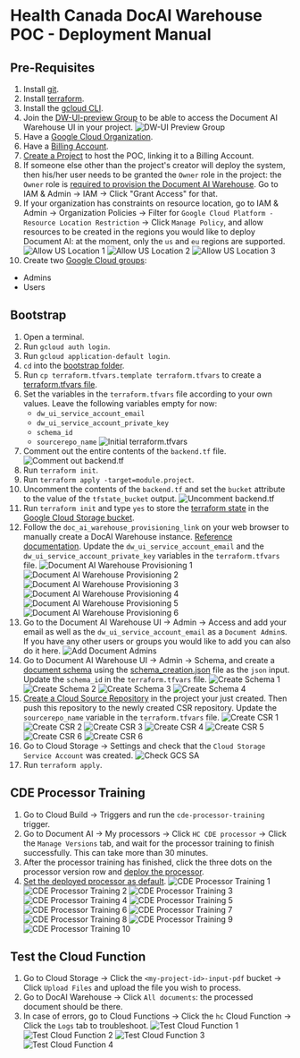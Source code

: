 # Health Canada DocAI Warehouse POC - Deployment Manual

## Pre-Requisites

1. Install [git](https://git-scm.com/book/en/v2/Getting-Started-Installing-Git).
1. Install [terraform](https://developer.hashicorp.com/terraform/downloads).
1. Install the [gcloud CLI](https://cloud.google.com/sdk/docs/install).
1. Join the [DW-UI-preview Group](https://groups.google.com/g/dw-ui-preview) to be able to access the Document AI Warehouse UI in your project.
![DW-UI Preview Group](./images/dw-ui-preview-group.png "DW-UI Preview Group")
1. Have a [Google Cloud Organization](https://cloud.google.com/resource-manager/docs/creating-managing-organization).
1. Have a [Billing Account](https://cloud.google.com/billing/docs/how-to/manage-billing-account).
1. [Create a Project](https://cloud.google.com/resource-manager/docs/creating-managing-projects#creating_a_project) to host the POC, linking it to a Billing Account.
1. If someone else other than the project's creator will deploy the system, then his/her user needs to be granted the `Owner` role in the project: the `Owner` role is [required to provision the Document AI Warehouse](https://cloud.google.com/document-warehouse/docs/quickstart#provision-cloud-console). Go to IAM & Admin -> IAM -> Click "Grant Access" for that.
1. If your organization has constraints on resource location, go to IAM & Admin -> Organization Policies -> Filter for `Google Cloud Platform - Resource Location Restriction` -> Click `Manage Policy`, and allow resources to be created in the regions you would like to deploy Document AI: at the moment, only the `us` and `eu` regions are supported.
![Allow US Location 1](./images/org-policy-allow-us-1.png "Allow US Location 1")
![Allow US Location 2](./images/org-policy-allow-us-2.png "Allow US Location 2")
![Allow US Location 3](./images/org-policy-allow-us-3.png "Allow US Location 3")
1. Create two [Google Cloud groups](https://cloud.google.com/iam/docs/groups-in-cloud-console):
* Admins
* Users


## Bootstrap

1. Open a terminal.
1. Run `gcloud auth login`.
1. Run `gcloud application-default login`.
1. `cd` into the [bootstrap folder](../infra/deployment/terraform/bootstrap).
1. Run `cp terraform.tfvars.template terraform.tfvars` to create a [terraform.tfvars file](infra/deployment/terraform/bootstrap).
1. Set the variables in the `terraform.tfvars` file according to your own values. Leave the following variables empty for now:
    * `dw_ui_service_account_email`
    * `dw_ui_service_account_private_key`
    * `schema_id` 
    * `sourcerepo_name`
![Initial terraform.tfvars](./images/initial-terraform-tfvars.png "Initial terraform.tfvars")
1. Comment out the entire contents of the `backend.tf` file.
![Comment out backend.tf](./images/comment-out-backend-tf.png "Comment out backend.tf")
1. Run `terraform init`.
1. Run `terraform apply -target=module.project`.
1. Uncomment the contents of the `backend.tf` and set the `bucket` attribute to the value of the `tfstate_bucket` output.
![Uncomment backend.tf](./images/uncomment-backend-tf.png "Uncomment backend.tf")
1. Run `terraform init` and type `yes` to store the [terraform state](https://developer.hashicorp.com/terraform/language/state) in the [Google Cloud Storage bucket](https://developer.hashicorp.com/terraform/language/settings/backends/gcs).
1. Follow the `doc_ai_warehouse_provisioning_link` on your web browser to manually create a DocAI Warehouse instance. [Reference documentation](https://cloud.google.com/document-warehouse/docs/quickstart#provision-cloud-console). Update the `dw_ui_service_account_email` and the `dw_ui_service_account_private_key` variables in the `terraform.tfvars` file.
![Document AI Warehouse Provisioning 1](./images/document-ai-warehouse-provisioning-1.png "Document AI Warehouse Provisioning 1")
![Document AI Warehouse Provisioning 2](./images/document-ai-warehouse-provisioning-2.png "Document AI Warehouse Provisioning 2")
![Document AI Warehouse Provisioning 3](./images/document-ai-warehouse-provisioning-3.png "Document AI Warehouse Provisioning 3")
![Document AI Warehouse Provisioning 4](./images/document-ai-warehouse-provisioning-4.png "Document AI Warehouse Provisioning 4")
![Document AI Warehouse Provisioning 5](./images/document-ai-warehouse-provisioning-5.png "Document AI Warehouse Provisioning 5")
![Document AI Warehouse Provisioning 6](./images/document-ai-warehouse-provisioning-6.png "Document AI Warehouse Provisioning 6")
1. Go to the Document AI Warehouse UI -> Admin -> Access and add your email as well as the `dw_ui_service_account_email` as a `Document Admin`s. If you have any other users or groups you would like to add you can also do it here.
![Add Document Admins](./images/add-document-admins.png "Add Document Admins")
1. Go to Document AI Warehouse UI -> Admin -> Schema, and create a [document schema](https://cloud.google.com/document-warehouse/docs/manage-document-schemas) using the [schema_creation.json](./data/schema_creation.json) file as the `json` input. Update the `schema_id` in the `terraform.tfvars` file.
![Create Schema 1](./images/create-schema-1.png "Create Schema 1")
![Create Schema 2](./images/create-schema-2.png "Create Schema 2")
![Create Schema 3](./images/create-schema-3.png "Create Schema 3")
![Create Schema 4](./images/create-schema-4.png "Create Schema 4")
1. [Create a Cloud Source Repository](https://cloud.google.com/source-repositories/docs/creating-an-empty-repository#gcloud) in the project your just created. Then push this repository to the newly created CSR repository. Update the `sourcerepo_name` variable in the `terraform.tfvars` file.
![Create CSR 1](./images/create-csr-1.png "Create CSR 1")
![Create CSR 2](./images/create-csr-2.png "Create CSR 2")
![Create CSR 3](./images/create-csr-3.png "Create CSR 3")
![Create CSR 4](./images/create-csr-4.png "Create CSR 4")
![Create CSR 5](./images/create-csr-5.png "Create CSR 5")
![Create CSR 6](./images/create-csr-6.png "Create CSR 6")
![Create CSR 6](./images/create-csr-7.png "Create CSR 7")
1. Go to Cloud Storage -> Settings and check that the `Cloud Storage Service Account` was created.
![Check GCS SA](./images/check-gcs-sa.png "Create GCS SA")
1. Run `terraform apply`.

## CDE Processor Training

1. Go to Cloud Build -> Triggers and run the `cde-processor-training` trigger.
1. Go to Document AI -> My processors -> Click `HC CDE processor` -> Click the `Manage Versions` tab, and wait for the processor training to finish successfully. This can take more than 30 minutes.
1. After the processor training has finished, click the three dots on the processor version row and [deploy the processor](https://cloud.google.com/document-ai/docs/manage-processor-versions#deploy).
1. [Set the deployed processor as default](https://cloud.google.com/document-ai/docs/manage-processor-versions#change-default).
![CDE Processor Training 1](./images/cde-processor-training-1.png "CDE Processor Training 1")
![CDE Processor Training 2](./images/cde-processor-training-2.png "CDE Processor Training 2")
![CDE Processor Training 3](./images/cde-processor-training-3.png "CDE Processor Training 3")
![CDE Processor Training 4](./images/cde-processor-training-4.png "CDE Processor Training 4")
![CDE Processor Training 5](./images/cde-processor-training-5.png "CDE Processor Training 5")
![CDE Processor Training 6](./images/cde-processor-training-6.png "CDE Processor Training 6")
![CDE Processor Training 7](./images/cde-processor-training-7.png "CDE Processor Training 7")
![CDE Processor Training 8](./images/cde-processor-training-8.png "CDE Processor Training 8")
![CDE Processor Training 9](./images/cde-processor-training-9.png "CDE Processor Training 9")
![CDE Processor Training 10](./images/cde-processor-training-10.png "CDE Processor Training 10")

## Test the Cloud Function

1. Go to Cloud Storage -> Click the `<my-project-id>-input-pdf` bucket -> Click `Upload Files` and upload the file you wish to process.
1. Go to DocAI Warehouse -> Click `All documents`: the processed document should be there.
1. In case of errors, go to Cloud Functions -> Click the `hc` Cloud Function -> Click the `Logs` tab to troubleshoot.
![Test Cloud Function 1](./images/test-cloud-function-1.png "Test Cloud Function 1")
![Test Cloud Function 2](./images/test-cloud-function-2.png "Test Cloud Function 2")
![Test Cloud Function 3](./images/test-cloud-function-3.png "Test Cloud Function 3")
![Test Cloud Function 4](./images/test-cloud-function-4.png "Test Cloud Function 4")